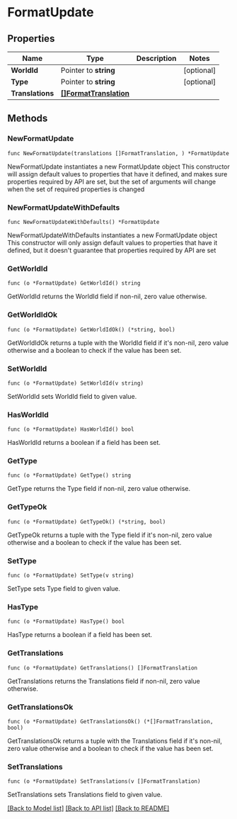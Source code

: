 # FormatUpdate

## Properties

Name | Type | Description | Notes
------------ | ------------- | ------------- | -------------
**WorldId** | Pointer to **string** |  | [optional] 
**Type** | Pointer to **string** |  | [optional] 
**Translations** | [**[]FormatTranslation**](FormatTranslation.md) |  | 

## Methods

### NewFormatUpdate

`func NewFormatUpdate(translations []FormatTranslation, ) *FormatUpdate`

NewFormatUpdate instantiates a new FormatUpdate object
This constructor will assign default values to properties that have it defined,
and makes sure properties required by API are set, but the set of arguments
will change when the set of required properties is changed

### NewFormatUpdateWithDefaults

`func NewFormatUpdateWithDefaults() *FormatUpdate`

NewFormatUpdateWithDefaults instantiates a new FormatUpdate object
This constructor will only assign default values to properties that have it defined,
but it doesn't guarantee that properties required by API are set

### GetWorldId

`func (o *FormatUpdate) GetWorldId() string`

GetWorldId returns the WorldId field if non-nil, zero value otherwise.

### GetWorldIdOk

`func (o *FormatUpdate) GetWorldIdOk() (*string, bool)`

GetWorldIdOk returns a tuple with the WorldId field if it's non-nil, zero value otherwise
and a boolean to check if the value has been set.

### SetWorldId

`func (o *FormatUpdate) SetWorldId(v string)`

SetWorldId sets WorldId field to given value.

### HasWorldId

`func (o *FormatUpdate) HasWorldId() bool`

HasWorldId returns a boolean if a field has been set.

### GetType

`func (o *FormatUpdate) GetType() string`

GetType returns the Type field if non-nil, zero value otherwise.

### GetTypeOk

`func (o *FormatUpdate) GetTypeOk() (*string, bool)`

GetTypeOk returns a tuple with the Type field if it's non-nil, zero value otherwise
and a boolean to check if the value has been set.

### SetType

`func (o *FormatUpdate) SetType(v string)`

SetType sets Type field to given value.

### HasType

`func (o *FormatUpdate) HasType() bool`

HasType returns a boolean if a field has been set.

### GetTranslations

`func (o *FormatUpdate) GetTranslations() []FormatTranslation`

GetTranslations returns the Translations field if non-nil, zero value otherwise.

### GetTranslationsOk

`func (o *FormatUpdate) GetTranslationsOk() (*[]FormatTranslation, bool)`

GetTranslationsOk returns a tuple with the Translations field if it's non-nil, zero value otherwise
and a boolean to check if the value has been set.

### SetTranslations

`func (o *FormatUpdate) SetTranslations(v []FormatTranslation)`

SetTranslations sets Translations field to given value.



[[Back to Model list]](../README.md#documentation-for-models) [[Back to API list]](../README.md#documentation-for-api-endpoints) [[Back to README]](../README.md)


